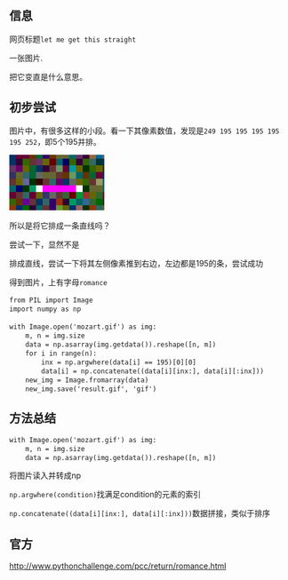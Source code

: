 ## 信息

网页标题`let me get this straight`

一张图片.

把它变直是什么意思。

## 初步尝试

图片中，有很多这样的小段。看一下其像素数值，发现是`249 195 195 195
 195 195 252`，即5个195并排。

![img.png](img.png)

所以是将它排成一条直线吗？

尝试一下，显然不是

排成直线，尝试一下将其左侧像素推到右边，左边都是195的条，尝试成功

得到图片，上有字母`romance`

```
from PIL import Image
import numpy as np

with Image.open('mozart.gif') as img:
    m, n = img.size
    data = np.asarray(img.getdata()).reshape([n, m])
    for i in range(n):
        inx = np.argwhere(data[i] == 195)[0][0]
        data[i] = np.concatenate((data[i][inx:], data[i][:inx]))
    new_img = Image.fromarray(data)
    new_img.save('result.gif', 'gif')
```

## 方法总结

```
with Image.open('mozart.gif') as img:
    m, n = img.size
    data = np.asarray(img.getdata()).reshape([n, m])
```

将图片读入并转成np

`np.argwhere(condition)`找满足condition的元素的索引

`np.concatenate((data[i][inx:], data[i][:inx]))`数据拼接，类似于排序

## 官方

http://www.pythonchallenge.com/pcc/return/romance.html

